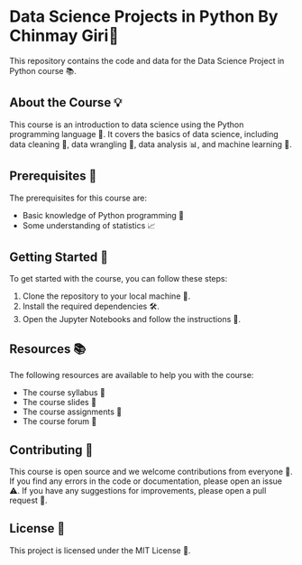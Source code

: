 # Data Science Projects in Python By Chinmay Giri🐍

This repository contains the code and data for the Data Science Project in Python course 📚.

## About the Course 💡

This course is an introduction to data science using the Python programming language 🐍. It covers the basics of data science, including data cleaning 🧹, data wrangling 🧰, data analysis 📊, and machine learning 🤖.

## Prerequisites 🧐

The prerequisites for this course are:

* Basic knowledge of Python programming 🐍
* Some understanding of statistics 📈

## Getting Started 🚀

To get started with the course, you can follow these steps:

1. Clone the repository to your local machine 💾.
2. Install the required dependencies 🛠.
3. Open the Jupyter Notebooks and follow the instructions 📝.

## Resources 📚

The following resources are available to help you with the course:

* The course syllabus 📝
* The course slides 📓
* The course assignments 📝
* The course forum 💬

## Contributing 🤝

This course is open source and we welcome contributions from everyone 🤗. If you find any errors in the code or documentation, please open an issue ⚠️. If you have any suggestions for improvements, please open a pull request 🔀.

## License 📝

This project is licensed under the MIT License 📝.
